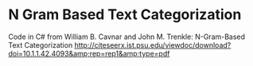 # N Gram Based Text Categorization

Code in C# from William B. Cavnar and John M. Trenkle: N-Gram-Based Text Categorization
http://citeseerx.ist.psu.edu/viewdoc/download?doi=10.1.1.42.4093&amp;rep=rep1&amp;type=pdf
